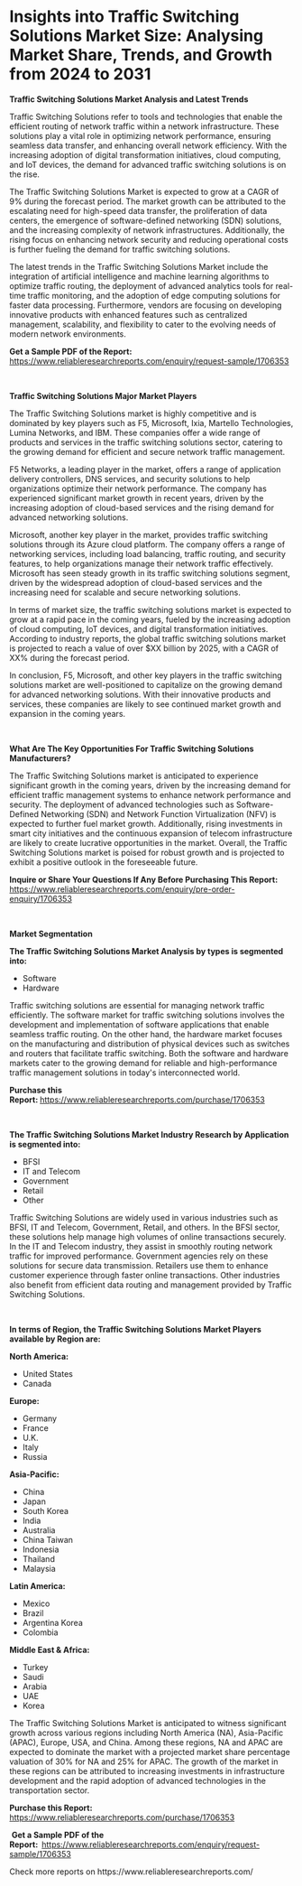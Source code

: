 <p><h1>Insights into Traffic Switching Solutions Market Size: Analysing Market Share, Trends, and Growth from 2024 to 2031</h1></p><p><strong>Traffic Switching Solutions Market Analysis and Latest Trends</strong></p>
<p><p>Traffic Switching Solutions refer to tools and technologies that enable the efficient routing of network traffic within a network infrastructure. These solutions play a vital role in optimizing network performance, ensuring seamless data transfer, and enhancing overall network efficiency. With the increasing adoption of digital transformation initiatives, cloud computing, and IoT devices, the demand for advanced traffic switching solutions is on the rise.</p><p>The Traffic Switching Solutions Market is expected to grow at a CAGR of 9% during the forecast period. The market growth can be attributed to the escalating need for high-speed data transfer, the proliferation of data centers, the emergence of software-defined networking (SDN) solutions, and the increasing complexity of network infrastructures. Additionally, the rising focus on enhancing network security and reducing operational costs is further fueling the demand for traffic switching solutions.</p><p>The latest trends in the Traffic Switching Solutions Market include the integration of artificial intelligence and machine learning algorithms to optimize traffic routing, the deployment of advanced analytics tools for real-time traffic monitoring, and the adoption of edge computing solutions for faster data processing. Furthermore, vendors are focusing on developing innovative products with enhanced features such as centralized management, scalability, and flexibility to cater to the evolving needs of modern network environments.</p></p>
<p><strong>Get a Sample PDF of the Report:&nbsp;</strong> <a href="https://www.reliableresearchreports.com/enquiry/request-sample/1706353">https://www.reliableresearchreports.com/enquiry/request-sample/1706353</a></p>
<p>&nbsp;</p>
<p><strong>Traffic Switching Solutions Major Market Players</strong></p>
<p><p>The Traffic Switching Solutions market is highly competitive and is dominated by key players such as F5, Microsoft, Ixia, Martello Technologies, Lumina Networks, and IBM. These companies offer a wide range of products and services in the traffic switching solutions sector, catering to the growing demand for efficient and secure network traffic management.</p><p>F5 Networks, a leading player in the market, offers a range of application delivery controllers, DNS services, and security solutions to help organizations optimize their network performance. The company has experienced significant market growth in recent years, driven by the increasing adoption of cloud-based services and the rising demand for advanced networking solutions.</p><p>Microsoft, another key player in the market, provides traffic switching solutions through its Azure cloud platform. The company offers a range of networking services, including load balancing, traffic routing, and security features, to help organizations manage their network traffic effectively. Microsoft has seen steady growth in its traffic switching solutions segment, driven by the widespread adoption of cloud-based services and the increasing need for scalable and secure networking solutions.</p><p>In terms of market size, the traffic switching solutions market is expected to grow at a rapid pace in the coming years, fueled by the increasing adoption of cloud computing, IoT devices, and digital transformation initiatives. According to industry reports, the global traffic switching solutions market is projected to reach a value of over $XX billion by 2025, with a CAGR of XX% during the forecast period.</p><p>In conclusion, F5, Microsoft, and other key players in the traffic switching solutions market are well-positioned to capitalize on the growing demand for advanced networking solutions. With their innovative products and services, these companies are likely to see continued market growth and expansion in the coming years.</p></p>
<p>&nbsp;</p>
<p><strong>What Are The Key Opportunities For Traffic Switching Solutions Manufacturers?</strong></p>
<p><p>The Traffic Switching Solutions market is anticipated to experience significant growth in the coming years, driven by the increasing demand for efficient traffic management systems to enhance network performance and security. The deployment of advanced technologies such as Software-Defined Networking (SDN) and Network Function Virtualization (NFV) is expected to further fuel market growth. Additionally, rising investments in smart city initiatives and the continuous expansion of telecom infrastructure are likely to create lucrative opportunities in the market. Overall, the Traffic Switching Solutions market is poised for robust growth and is projected to exhibit a positive outlook in the foreseeable future.</p></p>
<p><strong>Inquire or Share Your Questions If Any Before Purchasing This Report:</strong> <a href="https://www.reliableresearchreports.com/enquiry/pre-order-enquiry/1706353">https://www.reliableresearchreports.com/enquiry/pre-order-enquiry/1706353</a></p>
<p>&nbsp;</p>
<p><strong>Market Segmentation</strong></p>
<p><strong>The Traffic Switching Solutions Market Analysis by types is segmented into:</strong></p>
<p><ul><li>Software</li><li>Hardware</li></ul></p>
<p><p>Traffic switching solutions are essential for managing network traffic efficiently. The software market for traffic switching solutions involves the development and implementation of software applications that enable seamless traffic routing. On the other hand, the hardware market focuses on the manufacturing and distribution of physical devices such as switches and routers that facilitate traffic switching. Both the software and hardware markets cater to the growing demand for reliable and high-performance traffic management solutions in today's interconnected world.</p></p>
<p><strong>Purchase this Report:&nbsp;</strong><a href="https://www.reliableresearchreports.com/purchase/1706353">https://www.reliableresearchreports.com/purchase/1706353</a></p>
<p>&nbsp;</p>
<p><strong>The Traffic Switching Solutions Market Industry Research by Application is segmented into:</strong></p>
<p><ul><li>BFSI</li><li>IT and Telecom</li><li>Government</li><li>Retail</li><li>Other</li></ul></p>
<p><p>Traffic Switching Solutions are widely used in various industries such as BFSI, IT and Telecom, Government, Retail, and others. In the BFSI sector, these solutions help manage high volumes of online transactions securely. In the IT and Telecom industry, they assist in smoothly routing network traffic for improved performance. Government agencies rely on these solutions for secure data transmission. Retailers use them to enhance customer experience through faster online transactions. Other industries also benefit from efficient data routing and management provided by Traffic Switching Solutions.</p></p>
<p>&nbsp;</p>
<p><strong>In terms of Region, the Traffic Switching Solutions Market Players available by Region are:</strong></p>
<p>
    <p> <strong> North America: </strong>
        <ul>
            <li>United States</li>
            <li>Canada</li>
        </ul>
        </p> 
    <p> <strong> Europe: </strong>
        <ul>
            <li>Germany</li>
            <li>France</li>
            <li>U.K.</li>
            <li>Italy</li>
            <li>Russia</li>
        </ul>
        </p> 
    <p> <strong> Asia-Pacific: </strong>
        <ul>
            <li>China</li>
            <li>Japan</li>
            <li>South Korea</li>
            <li>India</li>
            <li>Australia</li>
            <li>China Taiwan</li>
            <li>Indonesia</li>
            <li>Thailand</li>
            <li>Malaysia</li>
        </ul>
        </p> 
    <p> <strong> Latin America: </strong>
        <ul>
            <li>Mexico</li>
            <li>Brazil</li>
            <li>Argentina Korea</li>
            <li>Colombia</li>
        </ul>
        </p> 
    <p> <strong> Middle East & Africa: </strong>
        <ul>
            <li>Turkey</li>
            <li>Saudi</li>
            <li>Arabia</li>
            <li>UAE</li>
            <li>Korea</li>
        </ul>
    </p>
    </p>
<p><p>The Traffic Switching Solutions Market is anticipated to witness significant growth across various regions including North America (NA), Asia-Pacific (APAC), Europe, USA, and China. Among these regions, NA and APAC are expected to dominate the market with a projected market share percentage valuation of 30% for NA and 25% for APAC. The growth of the market in these regions can be attributed to increasing investments in infrastructure development and the rapid adoption of advanced technologies in the transportation sector.</p></p>
<p><strong>Purchase this Report: </strong><a href="https://www.reliableresearchreports.com/purchase/1706353">https://www.reliableresearchreports.com/purchase/1706353</a></p>
<p>&nbsp;<strong>Get a Sample PDF of the Report:&nbsp;&nbsp;</strong><a href="https://www.reliableresearchreports.com/enquiry/request-sample/1706353">https://www.reliableresearchreports.com/enquiry/request-sample/1706353</a></p>
<p><strong></strong></p>
<p>Check more reports on https://www.reliableresearchreports.com/</p>